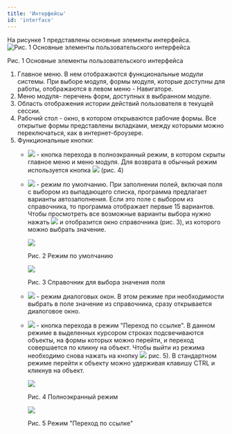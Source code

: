 ```yaml
---
title: 'Интерфейсы'
id: 'interface'
---
```


На рисунке 1 представлены основные элементы интерфейса.
![Рис. 1 Основные элементы пользовательского интерфейса](img/interface_pic1.png)

Рис. 1 Основные элементы пользовательского интерфейса

1. Главное меню. В нем отображаются функциональные модули системы. При выборе модуля, формы модуля, которые доступны для работы, отображаются в левом меню - Навигаторе.
2. Меню модуля- перечень форм, доступных в выбранном модуле.
3. Область отображения истории действий пользователя в текущей сессии.
4. Рабочий стол - окно, в котором открываются рабочие формы. Все открытые формы представлены вкладками, между которыми можно переключаться, как в интернет-броузере.
5. Функциональные кнопки:
   - ![](img/interface_ico1.png) - кнопка перехода в полноэкранный режим, в котором скрыты главное меню и меню модуля. Для возврата в обычный режим используется кнопка ![](img/interface_ico2.png) (рис. 4)
   - ![](img/interface_ico3.png) - режим по умолчанию.  При заполнении полей, включая поля с выбором из выпадающего списка, программа предлагает варианты автозаполнения. Если это поле с выбором из справочника, то программа отображает первые 15 вариантов. Чтобы просмотреть все возможные варианты выбора нужно нажать ![](img/interface_ico4.png) и отобразится окно справочника (рис. 3), из которого можно выбрать значение.

     ![](img/interface_pic2.png)
   
     Рис. 2 Режим по умолчанию
   
     ![](img/interface_pic3.png)
   
     Рис. 3 Справочник для выбора значения поля
   
   - ![](img/interface_ico5.png) - режим диалоговых окон. В этом режиме при необходимости выбрать в поле значение из справочника, сразу открывается диалоговое окно.
   - ![](img/interface_ico6.png) - кнопка перехода в режим "Переход по ссылке". В данном режиме в выделенных курсором строках подсвечиваются объекты, на формы которых можно перейти, и переход совершается по кликну на объект. Чтобы выйти из режима необходимо снова нажать на кнопку ![](img/interface_ico6.png) рис. 5). В стандартном режиме перейти к объекту можно удерживая клавишу CTRL и кликнув на объект.    

     ![](img/interface_pic4.png)

     Рис. 4 Полноэкранный режим  

     ![](img/interface_pic5.png)

     Рис. 5 Режим "Переход по ссылке"